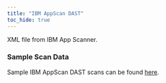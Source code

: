 ```yaml
---
title: "IBM AppScan DAST"
toc_hide: true
---
```

XML file from IBM App Scanner.

### Sample Scan Data
Sample IBM AppScan DAST scans can be found [here](https://github.com/DefectDojo/django-DefectDojo/tree/master/unittests/scans/ibm_app).